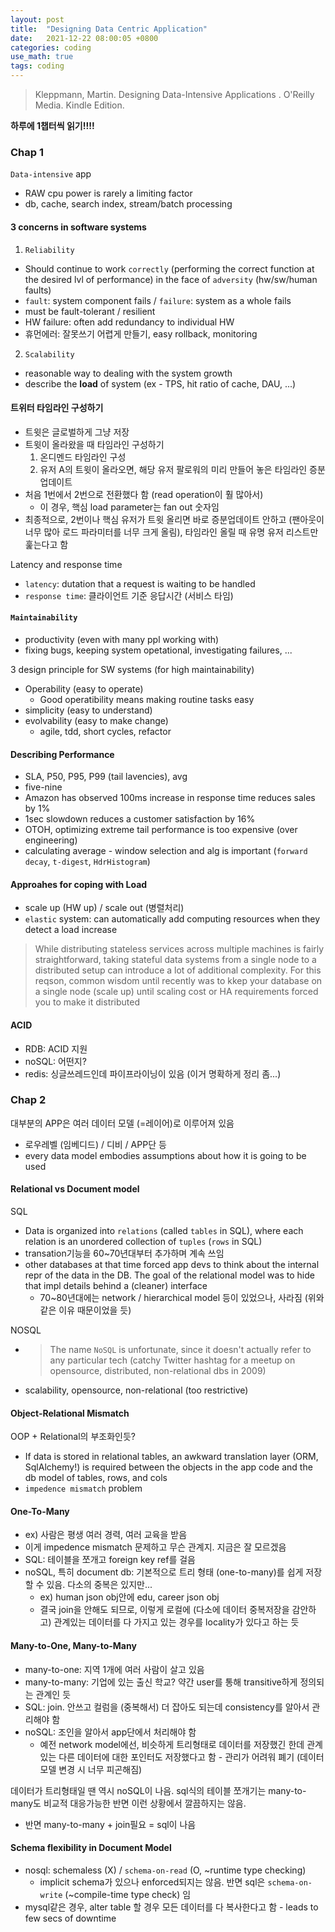 ```yaml
---
layout: post
title:  "Designing Data Centric Application"
date:   2021-12-22 08:00:05 +0800
categories: coding
use_math: true
tags: coding
---
```



> Kleppmann, Martin. Designing Data-Intensive Applications . O'Reilly Media. Kindle Edition. 


__하루에 1챕터씩 읽기!!!!__

### Chap 1

`Data-intensive` app
- RAW cpu power is rarely a limiting factor
- db, cache, search index, stream/batch processing


#### 3 concerns in software systems
1. `Reliability`
  - Should continue to work `correctly` (performing the correct function at the desired lvl of performance) in the face of `adversity` 
 (hw/sw/human faults)
  - `fault`: system component fails / `failure`: system as a whole fails
  - must be fault-tolerant / resilient
  - HW failure: often add redundancy to individual HW
  - 휴먼에러: 잘못쓰기 어렵게 만들기, easy rollback, monitoring
2.  `Scalability`
  - reasonable way to dealing with the system growth
  - describe the __load__ of system (ex - TPS, hit ratio of cache, DAU, ...)

#### 트위터 타임라인 구성하기
- 트윗은 글로벌하게 그냥 저장
- 트윗이 올라왔을 때 타임라인 구성하기
   1. 온디멘드 타임라인 구성 
   2. 유저 A의 트윗이 올라오면, 해당 유저 팔로워의 미리 만들어 놓은 타임라인 증분 업데이트
- 처음 1번에서 2번으로 전환했다 함 (read operation이 훨 많아서)
  - 이 경우, 핵심 load parameter는 fan out 숫자임
- 최종적으로, 2번이나 핵심 유저가 트윗 올리면 바로 증분업데이트 안하고 (팬아웃이 너무 많아 로드 파라미터를 너무 크게 올림), 타임라인 올릴 때 유명 유저 리스트만 훑는다고 함

Latency and response time
- `latency`: dutation that a request is waiting to be handled  
- `response time`: 클라이언트 기준 응답시간 (서비스 타임)

#### `Maintainability`
  - productivity (even with many ppl working with)
  - fixing bugs, keeping system opetational, investigating failures, ...

3 design principle for SW systems (for high maintainability)
- Operability (easy to operate)
  - Good operatibility means making routine tasks easy
- simplicity (easy to understand)
- evolvability (easy to make change)
  - agile, tdd, short cycles, refactor

#### Describing Performance
- SLA, P50, P95, P99 (tail lavencies), avg
- five-nine
- Amazon has observed 100ms increase in response time reduces sales by 1%
- 1sec slowdown reduces a customer satisfaction by 16%
- OTOH, optimizing extreme tail performance is too expensive (over engineering)
- calculating average - window selection and alg is important (`forward decay`, `t-digest`, `HdrHistogram`)


#### Approahes for coping with Load
- scale up (HW up) / scale out (병렬처리)
- `elastic` system: can automatically add computing resources when they detect a load increase

> While distributing stateless services across multiple machines is fairly straightforward, taking stateful data systems from a single node to a distributed setup can introduce a lot of additional complexity. For this reqson, common wisdom until recently was to kkep your database on a single node (scale up) until scaling cost or HA requirements forced you to make it distributed



#### ACID
- RDB: ACID 지원
- noSQL: 어떤지?
- redis: 싱글쓰레드인데 파이프라이닝이 있음 (이거 명확하게 정리 좀...)


### Chap 2
대부분의 APP은 여러 데이터 모델 (=레이어)로 이루어져 있음
- 로우레벨 (임베디드) / 디비 / APP단 등
- every data model embodies assumptions about how it is going to be used

#### Relational vs Document model
SQL
- Data is organized into `relations` (called `tables` in SQL), where each relation is an unordered collection of `tuples` (`rows` in SQL)
- transation기능을 60~70년대부터 추가하며 계속 쓰임
- other databases at that time forced app devs to think about the internal repr of the data in the DB. The goal of the relational model was to hide that impl details behind a (cleaner) interface
  - 70~80년대에는 network / hierarchical model 등이 있었으나, 사라짐 (위와 같은 이유 때문이었을 듯)

NOSQL
- > The name `NoSQL` is unfortunate, since it doesn't actually refer to any particular tech (catchy Twitter hashtag for a meetup on opensource, distributed, non-relational dbs in 2009)
- scalability, opensource, non-relational (too restrictive)

#### Object-Relational Mismatch
OOP + Relational의 부조화인듯?
- If data is stored in relational tables, an awkward translation layer (ORM, SqlAlchemy!) is required between the objects in the app code and the db model of tables, rows, and cols
 - `impedence mismatch` problem

#### One-To-Many
- ex) 사람은 평생 여러 경력, 여러 교육을 받음
- 이게 impedence mismatch 문제하고 무슨 관계지. 지금은 잘 모르겠음
- SQL: 테이블을 쪼개고 foreign key ref를 걸음
- noSQL, 특히 document db: 기본적으로 트리 형태 (one-to-many)를 쉽게 저장할 수 있음. 다소의 중복은 있지만...
  - ex) human json obj안에 edu, career json obj
  - 결국 join을 안해도 되므로, 이렇게 로컬에 (다소에 데이터 중복저장을 감안하고) 관계있는 데이터를 다 가지고 있는 경우를 locality가 있다고 하는 듯

#### Many-to-One, Many-to-Many
- many-to-one: 지역 1개에 여러 사람이 살고 있음
- many-to-many: 기업에 있는 출신 학교? 약간 user를 통해 transitive하게 정의되는 관계인 듯
- SQL: join. 안쓰고 컬럼을 (중복해서) 더 잡아도 되는데 consistency를 알아서 관리해야 함
- noSQL: 조인을 알아서 app단에서 처리해야 함
  - 예전 network model에선, 비슷하게 트리형태로 데이터를 저장했긴 한데 관계있는 다른 데이터에 대한 포인터도 저장했다고 함 - 관리가 어려워 폐기 (데이터 모델 변경 시 너무 피곤해짐)

데이터가 트리형태일 땐 역시 noSQL이 나음. sql식의 테이블 쪼개기는 many-to-many도 비교적 대응가능한 반면 이런 상황에서 깔끔하지는 않음.
- 반면 many-to-many + join필요 = sql이 나음

#### Schema flexibility in Document Model
- nosql: schemaless (X) / `schema-on-read` (O, ~runtime type checking)
  - implicit schema가 있으나 enforced되지는 않음. 반면 sql은 `schema-on-write` (~compile-time type check) 임
- mysql같은 경우, alter table 할 경우 모든 데이터를 다 복사한다고 함 - leads to few secs of downtime

